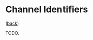 <!--
    =====================================
    generator=datazen
    version=2.1.1
    hash=5adbe3dd69a71b2c338f702358ea0aad
    =====================================
-->

# Channel Identifiers

([back](README.md#documentation))

TODO.
